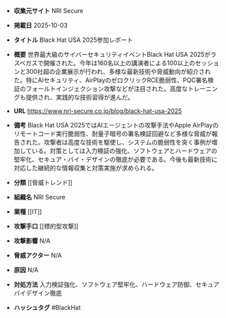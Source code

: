 - **収集元サイト**
NRI Secure

- **掲載日**
2025-10-03

- **タイトル**
Black Hat USA 2025参加レポート

- **概要**
世界最大級のサイバーセキュリティイベントBlack Hat USA 2025がラスベガスで開催された。今年は160名以上の講演者による100以上のセッションと300社超の企業展示が行われ、多様な最新技術や脅威動向が紹介された。特にAIセキュリティ、AirPlayのゼロクリックRCE脆弱性、PQC署名検証のフォールトインジェクション攻撃などが注目された。高度なトレーニングも提供され、実践的な技術習得が進んだ。

- **URL**
https://www.nri-secure.co.jp/blog/black-hat-usa-2025

- **備考**
Black Hat USA 2025ではAIエージェントの攻撃手法やApple AirPlayのリモートコード実行脆弱性、耐量子暗号の署名検証回避など多様な脅威が報告された。攻撃者は高度な技術を駆使し、システムの脆弱性を突く事例が増加している。対策としては入力検証の強化、ソフトウェアとハードウェアの堅牢化、セキュア・バイ・デザインの徹底が必要である。今後も最新技術に対応した継続的な情報収集と対策実施が求められる。

- **分類**
[[脅威トレンド]]

- **組織名**
NRI Secure

- **業種**
[[IT]]

- **攻撃手口**
[[標的型攻撃]]

- **攻撃影響**
N/A

- **脅威アクター**
N/A

- **原因**
N/A

- **対処方法**
入力検証強化、ソフトウェア堅牢化、ハードウェア防御、セキュアバイデザイン徹底

- **ハッシュタグ**
#BlackHat
